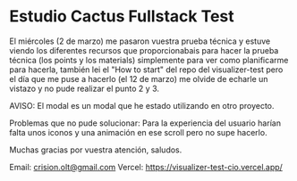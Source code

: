 # Estudio Cactus Fullstack Test

El miércoles (2 de marzo) me pasaron vuestra prueba técnica y estuve viendo los diferentes recursos que proporcionabais para hacer la prueba
técnica (los points y los materials) simplemente para ver como planificarme para hacerla, también lei el "How to start" del repo del
visualizer-test pero el día que me puse a hacerlo (el 12 de marzo) me olvide de echarle un vistazo y no pude realizar el punto 2 y 3.

AVISO:
El modal es un modal que he estado utilizando en otro proyecto.

Problemas que no pude solucionar:
Para la experiencia del usuario harían falta unos iconos y una animación en ese scroll pero no supe hacerlo.

Muchas gracias por vuestra atención, saludos.

Email: crision.olt@gmail.com Vercel: https://visualizer-test-cio.vercel.app/
